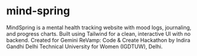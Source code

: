 # mind-spring
MindSpring is a mental health tracking website with mood logs, journaling, and progress charts. Built using Tailwind for a clean, interactive UI with no backend. Created for Gemini ReVamp: Code &amp; Create Hackathon by Indira Gandhi Delhi Technical University for Women (IGDTUW), Delhi.
